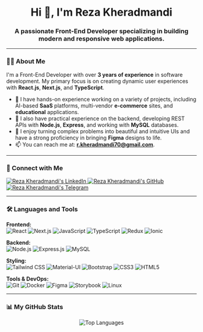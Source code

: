 <div align="center">
  <h1>Hi 👋, I'm Reza Kheradmandi</h1>
  <h3>A passionate Front-End Developer specializing in building modern and responsive web applications.</h3>
</div>

---

### 👨‍💻 About Me

<p>
  I'm a Front-End Developer with over <strong>3 years of experience</strong> in software development. My primary focus is on creating dynamic user experiences with <strong>React.js</strong>, <strong>Next.js</strong>, and <strong>TypeScript</strong>.
</p>

- 🔭 I have hands-on experience working on a variety of projects, including AI-based **SaaS** platforms, multi-vendor **e-commerce** sites, and **educational** applications.
- 🌱 I also have practical experience on the backend, developing REST APIs with **Node.js**, **Express**, and working with **MySQL** databases.
- 🎨 I enjoy turning complex problems into beautiful and intuitive UIs and have a strong proficiency in bringing **Figma** designs to life.
- 📫 You can reach me at: **r.kheradmandi70@gmail.com**.

---

### 🤝 Connect with Me

<p align="left">
  <a href="https://linkedin.com/in/reza-kherdmandi" target="blank">
    <img src="https://img.shields.io/badge/LinkedIn-0077B5?style=for-the-badge&logo=linkedin&logoColor=white" alt="Reza Kheradmandi's LinkedIn"/>
  </a>
  <a href="https://github.com/Reza-kh80" target="blank">
    <img src="https://img.shields.io/badge/GitHub-181717?style=for-the-badge&logo=github&logoColor=white" alt="Reza Kheradmandi's GitHub"/>
  </a>
  <a href="https://t.me/LeoRezakh" target="blank">
    <img src="https://img.shields.io/badge/Telegram-26A5E4?style=for-the-badge&logo=telegram&logoColor=white" alt="Reza Kheradmandi's Telegram"/>
  </a>
</p>

---

### 🛠️ Languages and Tools

<p align="left">
  <strong>Frontend:</strong><br>
  <img src="https://img.shields.io/badge/React-20232A?style=for-the-badge&logo=react&logoColor=61DAFB" alt="React"/>
  <img src="https://img.shields.io/badge/Next.js-000000?style=for-the-badge&logo=nextdotjs&logoColor=white" alt="Next.js"/>
  <img src="https://img.shields.io/badge/JavaScript-F7DF1E?style=for-the-badge&logo=javascript&logoColor=black" alt="JavaScript"/>
  <img src="https://img.shields.io/badge/TypeScript-3178C6?style=for-the-badge&logo=typescript&logoColor=white" alt="TypeScript"/>
  <img src="https://img.shields.io/badge/Redux-764ABC?style=for-the-badge&logo=redux&logoColor=white" alt="Redux"/>
  <img src="https://img.shields.io/badge/Ionic-3880FF?style=for-the-badge&logo=ionic&logoColor=white" alt="Ionic"/>
</p>

<p align="left">
  <strong>Backend:</strong><br>
  <img src="https://img.shields.io/badge/Node.js-339933?style=for-the-badge&logo=nodedotjs&logoColor=white" alt="Node.js"/>
  <img src="https://img.shields.io/badge/Express.js-000000?style=for-the-badge&logo=express&logoColor=white" alt="Express.js"/>
  <img src="https://img.shields.io/badge/MySQL-4479A1?style=for-the-badge&logo=mysql&logoColor=white" alt="MySQL"/>
</p>

<p align="left">
  <strong>Styling:</strong><br>
  <img src="https://img.shields.io/badge/Tailwind_CSS-06B6D4?style=for-the-badge&logo=tailwindcss&logoColor=white" alt="Tailwind CSS"/>
  <img src="https://img.shields.io/badge/Material--UI-007FFF?style=for-the-badge&logo=mui&logoColor=white" alt="Material-UI"/>
  <img src="https://img.shields.io/badge/Bootstrap-7952B3?style=for-the-badge&logo=bootstrap&logoColor=white" alt="Bootstrap"/>
  <img src="https://img.shields.io/badge/CSS3-1572B6?style=for-the-badge&logo=css3&logoColor=white" alt="CSS3"/>
  <img src="https://img.shields.io/badge/HTML5-E34F26?style=for-the-badge&logo=html5&logoColor=white" alt="HTML5"/>
</p>

<p align="left">
  <strong>Tools & DevOps:</strong><br>
  <img src="https://img.shields.io/badge/Git-F05032?style=for-the-badge&logo=git&logoColor=white" alt="Git"/>
  <img src="https://img.shields.io/badge/Docker-2496ED?style=for-the-badge&logo=docker&logoColor=white" alt="Docker"/>
  <img src="https://img.shields.io/badge/Figma-F24E1E?style=for-the-badge&logo=figma&logoColor=white" alt="Figma"/>
  <img src="https://img.shields.io/badge/Storybook-FF4785?style=for-the-badge&logo=storybook&logoColor=white" alt="Storybook"/>
  <img src="https://img.shields.io/badge/Linux-FCC624?style=for-the-badge&logo=linux&logoColor=black" alt="Linux"/>
</p>

---

### 📊 My GitHub Stats

<div align="center">
  <img src="https://github-readme-stats.vercel.app/api/top-langs?username=Reza-kh80&show_icons=true&locale=en&layout=compact&theme=tokyonight" alt="Top Languages" />
<!--   &nbsp;&nbsp;
  <img src="https://github-readme-stats.vercel.app/api?username=Reza-kh80&show_icons=true&locale=en&theme=tokyonight&count_private=true" alt="GitHub Stats" /> -->
</div>
